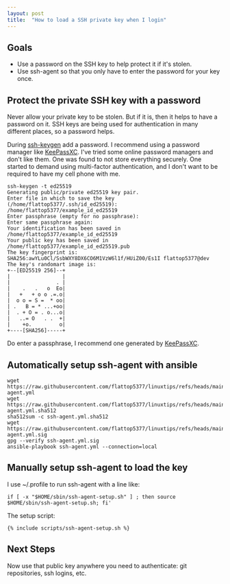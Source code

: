 ```yaml
---
layout: post
title:  "How to load a SSH private key when I login"
---
```


## Goals

  * Use a password on the SSH key to help protect it if it's stolen.
  * Use ssh-agent so that you only have to enter the password for your key once.

## Protect the private SSH key with a password

Never allow your private key to be stolen.  But if it is, then it helps
to have a password on it.  SSH keys are being used for authentication
in many different places, so a password helps.

During [ssh-keygen](https://man.openbsd.org/ssh-keygen.1) add a password.  I recommend using a password
manager like [KeePassXC](https://keepassxc.org/).  I've tried some online password managers and
don't like them.  One was found to not store everything securely.  One
started to demand using multi-factor authentication, and I don't want
to be required to have my cell phone with me.

```
ssh-keygen -t ed25519 
Generating public/private ed25519 key pair.
Enter file in which to save the key (/home/flattop5377/.ssh/id_ed25519): /home/flattop5377/example_id_ed25519
Enter passphrase (empty for no passphrase):
Enter same passphrase again:
Your identification has been saved in /home/flattop5377/example_id_ed25519
Your public key has been saved in /home/flattop5377/example_id_ed25519.pub
The key fingerprint is:
SHA256:awYLu0Cl/SsbWXY8DX6CO6M1VzW6l1f/HUiZ00/Es1I flattop5377@dev
The key's randomart image is:
+--[ED25519 256]--+
|                 |
|               . |
|    .   .   o  Eo|
|   +   + o o .=.o|
|  o o = S =  * oo|
| .   B = * ...+oo|
|  . + O = . o...o|
|   ..= O   . .  +|
|    +o.         o|
+----[SHA256]-----+
```

Do enter a passphrase, I recommend one generated by [KeePassXC](https://keepassxc.org/).

## Automatically setup ssh-agent with ansible

```
wget https://raw.githubusercontent.com/flattop5377/linuxtips/refs/heads/main/ansible/ssh-agent.yml
wget https://raw.githubusercontent.com/flattop5377/linuxtips/refs/heads/main/ansible/ssh-agent.yml.sha512
sha512sum -c ssh-agent.yml.sha512
wget https://raw.githubusercontent.com/flattop5377/linuxtips/refs/heads/main/ansible/ssh-agent.yml.sig
gpg --verify ssh-agent.yml.sig
ansible-playbook ssh-agent.yml --connection=local
```

## Manually setup ssh-agent to load the key

I use ~/.profile to run ssh-agent with a line like:

```
if [ -x "$HOME/sbin/ssh-agent-setup.sh" ] ; then source $HOME/sbin/ssh-agent-setup.sh; fi'
```

The setup script:

```
{% include scripts/ssh-agent-setup.sh %}
```

## Next Steps

Now use that public key anywhere you need to authenticate: git repositories,
ssh logins, etc.
